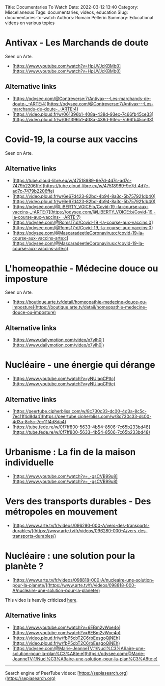 Title: Documentaries To Watch
Date: 2022-03-12 13:40
Category: Miscellaneous
Tags: documentaries, videos, education
Slug: documentaries-to-watch
Authors: Romain Pellerin
Summary: Educational videos on various topics

# Antivax - Les Marchands de doute

Seen on Arte.

- [https://www.youtube.com/watch?v=HpUVJcKBMb0](https://www.youtube.com/watch?v=HpUVJcKBMb0)

## Alternative links

- [https://odysee.com/@Contreverse:7/Antivax---Les-marchands-de-doute-_-ARTE:4](https://odysee.com/@Contreverse:7/Antivax---Les-marchands-de-doute-_-ARTE:4)
- [https://video.ploud.fr/w/061396b1-408a-438d-93ec-7c66fb45ce33](https://video.ploud.fr/w/061396b1-408a-438d-93ec-7c66fb45ce33)

# Covid-19, la course aux vaccins

Seen on Arte.

## Alternative links

- [https://tube.cloud-libre.eu/w/47518989-9e7d-4d7c-ad7c-7479b2206ffe](https://tube.cloud-libre.eu/w/47518989-9e7d-4d7c-ad7c-7479b2206ffe)
- [https://video.ploud.fr/w/6e67d423-82bd-4b94-8a3c-5b757921db40](https://video.ploud.fr/w/6e67d423-82bd-4b94-8a3c-5b757921db40)
- [https://odysee.com/@LiBERTY_VOICE:b/Covid-19,-la-course-aux-vaccins-_-ARTE:7](https://odysee.com/@LiBERTY_VOICE:b/Covid-19,-la-course-aux-vaccins-_-ARTE:7)
- [https://odysee.com/@Roms17:d/Covid-19,-la-course-aux-vaccins:0](https://odysee.com/@Roms17:d/Covid-19,-la-course-aux-vaccins:0)
- [https://odysee.com/@MascaradeetleCoronavirus:c/covid-19-la-course-aux-vaccins-arte:c](https://odysee.com/@MascaradeetleCoronavirus:c/covid-19-la-course-aux-vaccins-arte:c)

# L'homeopathie  - Médecine douce ou imposture

Seen on Arte.

- [https://boutique.arte.tv/detail/homeopathie-medecine-douce-ou-imposture](https://boutique.arte.tv/detail/homeopathie-medecine-douce-ou-imposture)

## Alternative links

- [https://www.dailymotion.com/video/x7ylh0j](https://www.dailymotion.com/video/x7ylh0j)

# Nucléaire - une énergie qui dérange

- [https://www.youtube.com/watch?v=yNUIaqCPttc](https://www.youtube.com/watch?v=yNUIaqCPttc)

## Alternative links

- [https://peertube.cipherbliss.com/w/8c730c33-dc00-4d3a-8c5c-7ec11f4d8da4](https://peertube.cipherbliss.com/w/8c730c33-dc00-4d3a-8c5c-7ec11f4d8da4)
- [https://tube.fede.re/w/0f7ff800-5633-4b54-8506-7c65b233bd48](https://tube.fede.re/w/0f7ff800-5633-4b54-8506-7c65b233bd48)

# Urbanisme : La fin de la maison individuelle

- [https://www.youtube.com/watch?v=_-gsCVB99u8](https://www.youtube.com/watch?v=_-gsCVB99u8)

# Vers des transports durables - Des métropoles en mouvement

- [https://www.arte.tv/fr/videos/096280-000-A/vers-des-transports-durables/](https://www.arte.tv/fr/videos/096280-000-A/vers-des-transports-durables/)

# Nucléaire : une solution pour la planète ?

- [https://www.arte.tv/fr/videos/098818-000-A/nucleaire-une-solution-pour-la-planete/](https://www.arte.tv/fr/videos/098818-000-A/nucleaire-une-solution-pour-la-planete/)

This video is heavily criticized [here](https://fr.linkedin.com/pulse/fabriquer-lignorance-en-documentaire-myriam-tonelotto).

## Alternative links

- [https://www.youtube.com/watch?v=6EBm2vWxe4o](https://www.youtube.com/watch?v=6EBm2vWxe4o)
- [https://video.ploud.fr/w/fbP5cbT2C6rbEesgoQjNEh](https://video.ploud.fr/w/fbP5cbT2C6rbEesgoQjNEh)
- [https://odysee.com/@Marie-JeanneTV:1/Nucl%C3%A9aire-une-solution-pour-la-plan%C3%A8te:e](https://odysee.com/@Marie-JeanneTV:1/Nucl%C3%A9aire-une-solution-pour-la-plan%C3%A8te:e)

---

Search engine of PeerTube videos: [https://sepiasearch.org](https://sepiasearch.org)
